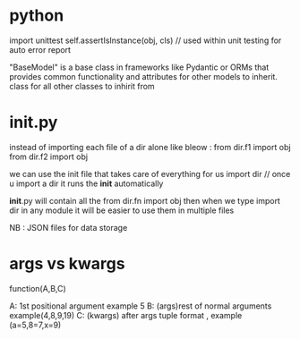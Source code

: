 # python
import unittest
self.assertIsInstance(obj, cls)
// used within unit testing for auto error report

"BaseModel" is a base class in frameworks like Pydantic or ORMs that provides common functionality and attributes for other models to inherit.
class for all other classes to inhirit from 

# __init__.py
instead of importing each file of a dir alone like bleow : 
    from dir.f1 import obj 
    from dir.f2 import obj 

we can use the init file that takes care of everything for us 
import dir // once u import a dir it runs the __init__ automatically 

__init__.py will contain all the from dir.fn import obj
then when we type import dir in any module it will be easier to use them
in multiple files 

NB : JSON files for data storage

# args vs kwargs

function(A,B,C)

A: 1st positional argument example 5
B: (args)rest of normal arguments example(4,8,9,19)
C: (kwargs) after args tuple format , example (a=5,8=7,x=9)

